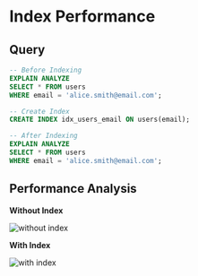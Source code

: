 # Index Performance

## Query

```sql
-- Before Indexing
EXPLAIN ANALYZE
SELECT * FROM users
WHERE email = 'alice.smith@email.com';

-- Create Index
CREATE INDEX idx_users_email ON users(email);

-- After Indexing
EXPLAIN ANALYZE
SELECT * FROM users
WHERE email = 'alice.smith@email.com';
```

## Performance Analysis

**Without Index**

![without index](before_indexing.PNG)

**With Index**

![with index](after_indexing.PNG)